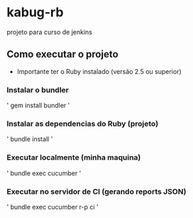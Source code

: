 # kabug-rb
projeto para curso de jenkins

## Como executar o projeto 

* Importante ter o Ruby instalado (versão 2.5 ou superior)

### Instalar o bundler 
'
gem install bundler
'

### Instalar as dependencias do Ruby (projeto)
'
bundle install
'

### Executar localmente (minha maquina)
'
bundle exec cucumber
'

### Executar no servidor de CI (gerando reports JSON)
'
bundle exec cucumber r-p ci
'
